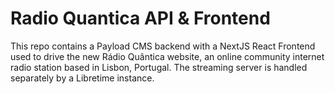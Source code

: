 # Radio Quantica API & Frontend
This repo contains a Payload CMS backend with a NextJS React Frontend used to drive the new Rádio Quântica website, an online community internet radio station based in Lisbon, Portugal. The streaming server is handled separately by a Libretime instance.
